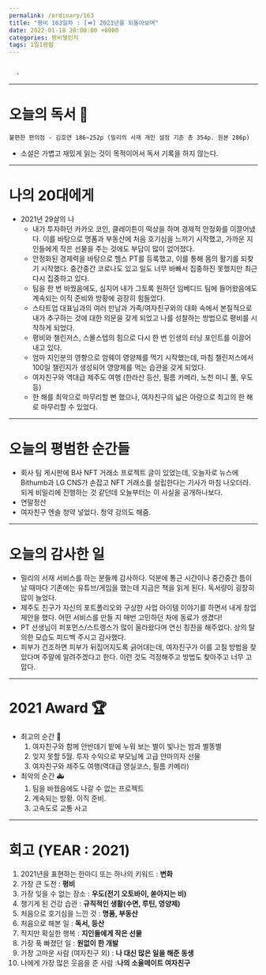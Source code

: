 ```yaml
---
permalink: /ordinary/163
title: "평비 163일차 : [⏪] 2021년을 되돌아보며"
date: 2022-01-18 20:00:00 +0900
categories: 평비챌린지
tags: 1일1평범
---
```

```

  - 
```

---
# 오늘의 독서 📕
`불편한 편의점 - 김호연 186~252p (밀리의 서재 개인 설정 기준 총 354p. 원본 286p)`  
* 소설은 가볍고 재밌게 읽는 것이 목적이어서 독서 기록을 하지 않는다.

---
# 나의 20대에게
- 2021년 29살의 나
    - 내가 투자하던 카카오 코인, 클레이튼이 떡상을 하며 경제적 안정화를 이끌어냈다. 이를 바탕으로 명품과 부동산에 처음 호기심을 느끼기 시작했고, 가까운 지인들에게 작은 선물을 주는 것에도 부담이 많이 없어졌다.
    - 안정화된 경제력을 바탕으로 헬스 PT를 등록했고, 이를 통해 몸의 활기를 되찾기 시작했다. 중간중간 코로나도 있고 일도 너무 바빠서 집중하진 못했지만 최근 다시 집중하고 있다.
    - 팀을 한 번 바꿨음에도, 심지어 내가 그토록 원하던 임베디드 팀에 들어왔음에도 계속되는 이직 준비와 방황에 굉장히 힘들었다.
    - 스타트업 대표님과의 여러 만남과 가족/여자친구와의 대화 속에서 본질적으로 내가 추구하는 것에 대한 의문을 갖게 되었고 나를 성찰하는 방법으로 평비를 시작하게 되었다.
    - 평비와 챌린저스, 스몰스텝의 힘으로 다시 한 번 인생의 터닝 포인트를 이끌어 내고 있다.
    - 엄마 지인분의 영향으로 암웨이 영양제를 먹기 시작했는데, 마침 챌린저스에서 100일 챌린지가 생성되어 영양제를 먹는 습관을 갖게 되었다.
    - 여자친구와 역대급 제주도 여행 (한라산 등산, 필름 카메라, 노천 미니 풀, 우도 등)
    - 한 해를 최악으로 마무리할 뻔 했으나, 여자친구의 넓은 아량으로 최고의 한 해로 마무리할 수 있었다.

---
# 오늘의 평범한 순간들
- 회사 팀 게시판에 B사 NFT 거래소 프로젝트 글이 있었는데, 오늘자로 뉴스에 Bithumb과 LG CNS가 손잡고 NFT 거래소를 설립한다는 기사가 마침 나오더라. 되게 비밀리에 진행하는 것 같던데 오늘부터는 이 사실을 공개하나보다.
- 연말정산
- 여자친구 엔솔 청약 넣었다. 청약 강의도 해줌.

---
# 오늘의 감사한 일
- 밀리의 서재 서비스를 하는 분들께 감사하다. 덕분에 통근 시간이나 중간중간 틈이 날 때마다 기존에는 유튜브/게임을 했는데 지금은 책을 읽게 된다. 독서량이 굉장히 많이 늘었다.
- 제주도 친구가 자신의 포트폴리오와 구상한 사업 아이템 이야기를 하면서 내게 창업 제안을 했다. 어떤 서비스를 만들 지 매번 고민하던 차에 동료가 생겼다!
- PT 선생님이 퍼포먼스/스트랭스가 많이 올라왔다며 연신 칭찬을 해주었다. 상의 탈의한 모습도 피드백 주시고 감사했다.
- 피부가 건조하면 피부가 뒤집어지도록 긁어대는데, 여자친구가 이를 고칠 방법을 찾았다며 주말에 알려주겠다고 한다. 이런 것도 걱정해주고 방법도 찾아주고 너무 고맙다.

---
# 2021 Award 🏆
- 최고의 순간 👑
    1. 여자친구와 함께 안반데기 밭에 누워 보는 별이 빛나는 밤과 별똥별
    2. 잊지 못할 5월. 투자 수익으로 부모님께 고급 안마의자 선물  
    3. 여자친구와 제주도 여행(역대급 영실코스, 필름 카메라)  
- 최악의 순간 🚑
    1. 팀을 바꿨음에도 나갈 수 없는 프로젝트  
    2. 계속되는 방황. 이직 준비.  
    3. 고속도로 교통 사고  

---
# 회고 (YEAR : 2021)
1. 2021년을 표현하는 한마디 또는 하나의 키워드 : **변화**  
2. 가장 큰 도전 : **평비**  
3. 가장 잊을 수 없는 장소 : **우도(전기 오토바이, 쏟아지는 비)**  
4. 챙기게 된 건강 습관 : **규칙적인 생활(수면, 루틴, 영양제)**  
5. 처음으로 호기심을 느낀 것 : **명품, 부동산**  
6. 처음으로 해본 일 : **독서, 등산**  
7. 작지만 확실한 행복 : **지인들에게 작은 선물**  
8. 가장 푹 빠졌던 일 : **원없이 한 개발**  
9. 가장 고마운 사람 (여자친구 외) : **나 대신 많은 일을 해준 동생**  
10. 나에게 가장 많은 웃음을 준 사람 :**나의 소울메이트 여자친구**   